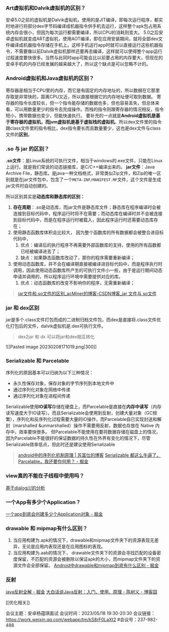 ### Art虚拟机和Dalvik虚拟机的区别？
安卓5.0之前的虚拟机是Dalvik虚拟机，使用的是JIT编译，即每次运行程序，都实时地进行将部分dex字节码编译成机器指令供手机去运行，这样整个apk包占用系统内存会很小，但因为每次运行都需要编译，所以CPU的消耗则变大。
5.0之后安卓虚拟机就变成ART虚拟机，使用AOT编译，即在应用安装期间，就将全部dex文件编译成机器指令存储在手机上。这样手机运行app时就可以直接运行这些机器指令，不需要像以前Dalvik虚拟机那样还要再去编译，这样就可以使得整个app运行过程速度要快很多。当然与此同时app可能会比以前要占用的内存要大，但现在的安卓手机的内存已经发展的越来越大了，所以这个缺点是可以忽略不计的。

### Android虚拟机和Java虚拟机的区别？

寄存器是相当于CPU里的内存，而它是有固定的内存地址的，所以数据在它那里存取是非常快的，距离CPU又近，所以直接根据它的内存地址便可取到数据。
寄存器的指令长度较长，但一个指令能存储的数据也多，但也容易丢失，但总体来看，可以用数量更少的指令去完成操作。而栈的指令则跟寄存器的情况相反，指令短小，携带数据也变少，但能快速执行。
要补充的一点就是**Android虚拟机是基于寄存器的虚拟机，而jvm虚拟机是基于虚拟栈的虚拟机**。所以dex文件里的指令跟class文件里的指令相比，dex指令要长而且数量要少，这也是dex文件与class文件的**区别**。

### .so 与 jar 的区别？
**.so文件**：是Linux系统的可执行文件，相当于windows的.exe文件，只能在Linux上运行。就是我们常说的动态链接库，是C/C++编译出来的。
**jar文件**：Java Archive File，静态库。是java一种文档格式，非常类似Zip文件，和Zip的唯一区别就是在jar文件包中，包含了一个`META-INF/MANIFEST.MF`文件，这个文件是生成jar文件时自动创建的。

所以区别其实是**动态库和静态库的区别：**
1. **存在周期**：.so是动态库，而jar文件是静态库文件；静态库在程序编译时会被连接到目标代码中，程序运行时将不在需要；而动态库在编译时并不会被连接到目标代码中，而是在程序运行时被载入，因此程序运行时还需要动态库存在；
2. 使用静态函数库体积会比较大， 因为整个函数库的所有数据都会被整合进目标代码中，
	1. 优点：编译后的执行程序不再需要外部函数库的支持，使用的所有函数都已经被编译进去了；
	2. 缺点：如果静态函数库改动了，那你的程序需要重新编译；
3. 使用动态函数库，并不会在编译期直接被编译进目标代码中，而是程序执行时调用，因此使用动态函数库所产生的可执行文件小一些，由于是运行期间动态申请并调用的，所以程序运行环境中需要提供对应的库。
	1. 优点：动态函数库的改变不影响你的程序，无需重新编译；

> [jar文件和.so文件的区别\_acMiner的博客-CSDN博客\_jar 文件与 so文件](https://blog.csdn.net/acMiner/article/details/73650411)

### jar 和 dex区别
jar是多个.class文件打包而成的二进制归档文件包，而dex是直接将.class文件优化打包后的文件，dalvik虚拟机是.dex可执行文件。
> dex2jar 和 dx 可以将jar和dex相互转化

![[Pasted image 20230208171019.png|300]]

### Serializable 和 Parcelable

序列化的原因基本可以归纳为以下三种情况：
-   永久性保存对象，保存对象的字节序列到本地文件中
-   通过序列化对象在网络中传递
-   通过序列化对象在进程间传递

Serializable使用**IO读写**存储在硬盘上，而Parcelable是直接在**内存中读写**（内存读写速度大于IO读写）。而且Serializable会使用到反射，创建大量对象（GC频繁），序列化和反序列化过程需要大量的IO操作，而Parcelable自已实现封送和解封（marshalled &unmarshalled）操作不需要用反射，数据也存放在 Native 内存中，效率要快很多。
但Parcelable不能使用在要将数据存储在磁盘上的情况，因为Parcelable不能很好的保证数据的持久性在外界有变化的情况下，尽管Serializable效率低点，但此时还是建议使用Serializable

> [android中的序列化机制原理 | 苏富仕的博客](https://sufushi.github.io/2018/01/24/android%E4%B8%AD%E7%9A%84%E5%BA%8F%E5%88%97%E5%8C%96%E6%9C%BA%E5%88%B6%E5%8E%9F%E7%90%86/#Parcel%E7%9A%84%E4%BD%BF%E7%94%A8%E4%B8%8E%E5%AE%9E%E7%8E%B0)
> [Serializable 都这么牛逼了，Parcelable，我还要你何用？ - 掘金](https://juejin.cn/post/6844903518826921991#heading-3)


### view真的不能在子线程中使用吗？
[基于dialog///的分析](https://mp.weixin.qq.com/s/tg96p50alrqAtRih8a3AhA)

### 一个App有多少个Application？
[一个app到底会创建多少个Application对象 - 掘金](https://juejin.cn/post/7208345469658415159)

### drawable 和 mipmap有什么区别？
1. 当应用构建为.apk的情况下，drawable和mipmap文件夹下的资源表现无差异，无论是应用内表现还是在应用图标的表现。
2. 当应用构建为.aab的情况下， drawable文件夹下的资源会寻找匹配的设备密度保留，不匹配的资源会被删除以保证apk的大小，而mipmap文件夹下的资源文件会全部保留。
[Android中drawable和mipmap到底有什么区别 - 掘金](https://juejin.cn/post/7179187950050082873)

### 反射
[java反射全解 - 掘金](https://juejin.cn/post/6844903905483030536)
[大白话说Java反射：入门、使用、原理 - 陈树义 - 博客园](https://www.cnblogs.com/chanshuyi/p/head_first_of_reflection.html)


[[优化相关]]

会议主题：安卓杨蕴琪面试
会议时间：2023/05/18 19:30-20:30
会议链接：https://work.weixin.qq.com/webapp/tm/kS8rF0LaXt2
#会议号：237-982-488